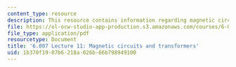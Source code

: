 ```yaml
---
content_type: resource
description: This resource contains information regarding magnetic circuits and transformers.
file: https://ol-ocw-studio-app-production.s3.amazonaws.com/courses/6-007-electromagnetic-energy-from-motors-to-lasers-spring-2011/1b370f1907b6218a026b66b798949100_MIT6_007S11_lec11.pdf
file_type: application/pdf
resourcetype: Document
title: '6.007 Lecture 11: Magnetic circuits and transformers'
uid: 1b370f19-07b6-218a-026b-66b798949100
---
```

